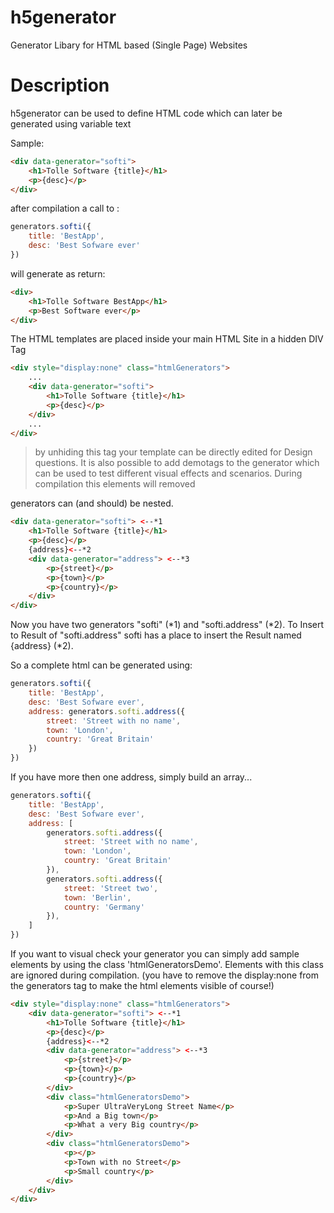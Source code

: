 # h5generator
Generator Libary for HTML based (Single Page) Websites

# Description

h5generator can be used to define HTML code which can  later be generated using variable text

Sample:
```html
<div data-generator="softi">
    <h1>Tolle Software {title}</h1>
    <p>{desc}</p>
</div>
```
after compilation a call to : 
```javascript
generators.softi({
    title: 'BestApp',
    desc: 'Best Sofware ever'
})
```
will generate as return:
```html
<div>
    <h1>Tolle Software BestApp</h1>
    <p>Best Software ever</p>
</div>
```

The HTML templates are placed inside your main HTML Site in a hidden DIV Tag
```html
<div style="display:none" class="htmlGenerators">
    ...
    <div data-generator="softi">
        <h1>Tolle Software {title}</h1>
        <p>{desc}</p>
    </div>
    ...
</div>
```

> by unhiding this tag your template can be directly edited for Design questions.
> It is also possible to add demotags to the generator which can be used to test different
> visual effects and scenarios. During compilation this elements will removed

generators can (and should) be nested.

```html
<div data-generator="softi"> <--*1
    <h1>Tolle Software {title}</h1>
    <p>{desc}</p>
    {address}<--*2
    <div data-generator="address"> <--*3
        <p>{street}</p>
        <p>{town}</p>
        <p>{country}</p>
    </div>
</div>
```
Now you have two generators "softi" (*1) and "softi.address" (*2). To Insert to Result of "softi.address" softi has a place to insert the Result
named {address} (*2).

So a complete html can be generated using:

```javascript
generators.softi({
    title: 'BestApp',
    desc: 'Best Sofware ever',
    address: generators.softi.address({
        street: 'Street with no name',
        town: 'London',
        country: 'Great Britain'
    })
})
```

If you have more then one address, simply build an array...

```javascript
generators.softi({
    title: 'BestApp',
    desc: 'Best Sofware ever',
    address: [
        generators.softi.address({
            street: 'Street with no name',
            town: 'London',
            country: 'Great Britain'
        }),
        generators.softi.address({
            street: 'Street two',
            town: 'Berlin',
            country: 'Germany'
        }),
    ]
})
```

If you want to visual check your generator you can simply add sample elements by using
the class 'htmlGeneratorsDemo'. Elements with this class are ignored during compilation. (you have to remove the display:none from the generators tag to make the html elements visible of course!)

```html
<div style="display:none" class="htmlGenerators">
    <div data-generator="softi"> <--*1
        <h1>Tolle Software {title}</h1>
        <p>{desc}</p>
        {address}<--*2
        <div data-generator="address"> <--*3
            <p>{street}</p>
            <p>{town}</p>
            <p>{country}</p>
        </div>
        <div class="htmlGeneratorsDemo">
            <p>Super UltraVeryLong Street Name</p>
            <p>And a Big town</p>
            <p>What a very Big country</p>
        </div>
        <div class="htmlGeneratorsDemo">
            <p></p>
            <p>Town with no Street</p>
            <p>Small country</p>
        </div>
    </div>
</div>
```
    
